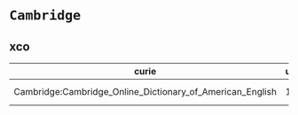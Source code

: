 # `Cambridge`

## xco

| curie                                                     |   usages | nodes                                                                                                           |
|-----------------------------------------------------------|----------|-----------------------------------------------------------------------------------------------------------------|
| Cambridge:Cambridge_Online_Dictionary_of_American_English |        1 | [http://purl.obolibrary.org/obo/XCO:0000318](https://bioregistry.io/http://purl.obolibrary.org/obo/XCO:0000318) |
